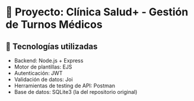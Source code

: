 # 🏥 Proyecto: Clínica Salud+ - Gestión de Turnos Médicos

## 🔧 Tecnologías utilizadas
- Backend: Node.js + Express
- Motor de plantillas: EJS
- Autenticación: JWT
- Validación de datos: Joi
- Herramientas de testing de API: Postman
- Base de datos: SQLite3 (la del repositorio original)
